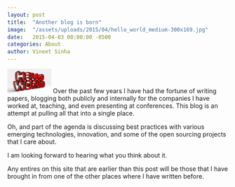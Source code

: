 ```yaml
---
layout: post
title:  "Another blog is born"
image:  "/assets/uploads/2015/04/hello_world_medium-300x169.jpg"
date:   2015-04-03 00:00:00 -0500
categories: About
author: Vineet Sinha
---
```

<img src="/assets/uploads/2015/04/hello_world_medium-300x169.jpg" alt="hello_world_medium" width="100"/>
Over the past few years I have had the fortune of writing papers, blogging both publicly and internally for the companies I have worked at, teaching, and even presenting at conferences. This blog is an attempt at pulling all that into a single place.

Oh, and part of the agenda is discussing best practices with various emerging technologies, innovation, and some of the open sourcing projects that I care about.<!--more-->

I am looking forward to hearing what you think about it.

Any entires on this site that are earlier than this post will be those that I have brought in from one of the other places where I have written before.
